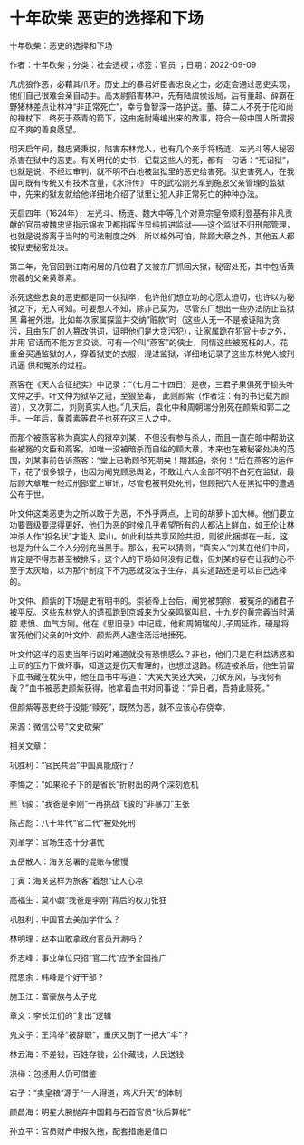 # 十年砍柴  恶吏的选择和下场  
  
十年砍柴：恶吏的选择和下场  
作者：十年砍柴；分类：社会透视；标签：官员 ；日期：2022-09-09  
凡虎狼作恶，必藉其爪牙。历史上的暴君奸臣害忠良之士，必定会通过恶吏实现，他们自己很难会亲自动手。高太尉陷害林冲，先有陆虞侯设局，后有董超、薛霸在野猪林差点让林冲“非正常死亡”，幸亏鲁智深一路护送。董、薛二人不死于花和尚的禅杖下，终死于燕青的箭下，这由施耐庵编出来的故事，符合一般中国人所谓报应不爽的善良愿望。  
明天启年间，魏忠贤秉权，陷害东林党人，也有几个亲手将杨涟、左光斗等人秘密杀害在狱中的恶吏。有关明代的史书，记载这些人的死，都有一句话：“死诏狱”，也就是说，不经过审判，就不明不白地被监狱里的恶吏给害死。狱吏害死人，在我国可既有传统又有技术含量，《水浒传》 中的武松刚充军到施恩父亲管理的监狱中，先来的狱友就给他详细地介绍了狱里让犯人非正常死亡的种种办法。  
天启四年（1624年），左光斗、杨涟、魏大中等几个对熹宗皇帝顺利登基有非凡贡献的官员被魏忠贤指示锦衣卫都指挥许显纯抓进监狱——这个监狱不归刑部管理，也就是说游离于当时的司法制度之外，所以格外可怕，除顾大章之外，其他五人都被狱吏秘密处决。  
第二年，免官回到江南闲居的几位君子又被东厂抓回大狱，秘密处死，其中包括黄宗羲的父亲黄尊素。  
杀死这些忠良的恶吏都是同一伙狱卒，也许他们想立功的心愿太迫切，也许以为秘狱之下，无人可知。可要想人不知，除非己莫为，尽管东厂想出一些办法防止监狱黑 幕被外泄，比如每次家属探监并交纳“赃款”时（这些人无一不是被诬陷为贪污，且由东厂的人篡改供词，证明他们是大贪污犯），让家属跪在犯官十步之外，并用 官话而不能方言交谈。可有一个叫“燕客”的侠士，同情这些被冤枉的人，花重金买通监狱的人，穿着狱吏的衣服，混进监狱，详细地记录了这些东林党人被刑讯逼 供和冤杀的过程。  
燕客在《天人合征纪实》中记录：“（七月二十四日）是夜，三君子果俱死于锁头叶文仲之手。叶文仲为狱卒之冠，至狠至毒， 此则颜紫（作者注：有的书记载为颜咨），又次郭二，刘则真实人也。”几天后，袁化中和周朝瑞分别死在颜紫和郭二之手。一年后，黄尊素等君子也死在这三人之中。  
而那个被燕客称为真实人的狱卒刘某，不但没有参与杀人，而且一直在暗中帮助这些被冤的文臣和燕客。如唯一没被暗杀而自缢的顾大章，本来也在被秘密处决的范围，刘某事前告诉燕客：“堂上已勒顾爷死期矣！期甚迫，奈何！”后在燕客的运作下，花了很多银子，也因为阉党顾忌舆论，不敢让六人全部不明不白死在监狱，最后顾大章唯一经过刑部堂上审讯，尽管也被判处死刑，但顾把六人在黑狱中的遭遇公布于世。  
叶文仲这类恶吏为之所以敢于为恶，不外乎两点，上司的胡萝卜加大棒。他们要立功要晋级要混得更好，他们为恶的时候几乎希望所有的人都沾上鲜血，如王伦让林冲杀人作“投名状”才能入 梁山。如此利益共享风险共担，则彼此捆绑在一起，这也是为什么三个人分别充当黑手。那么，我可以猜测，“真实人”刘某在他们中间，肯定是不得志甚至被排斥，这个人的下场如何没有记载，但刘某的存在让我的心不至于太灰暗，以为那个制度下不为恶就没法子生存，其实道路还是可以自己选择的。  
叶文仲、颜紫的下场是史有明书的。崇祯帝上台后，阉党被剪除，被冤杀的诸君子被平反。这些东林党人的遗孤跑到京城来为父亲鸣冤叫屈，十九岁的黄宗羲当时满腔 悲愤、血气方刚。他在《思旧录》中记载，他和周朝瑞的儿子周延祚，硬是将害死他们父亲的叶文仲、颜紫两人逮住活活地捶死。  
叶文仲这样的恶吏当年行凶时难道就没有恐惧感么？非也，他们只是在利益诱惑和上司的压力下做坏事，知道这是伤天害理的，也想过退路。杨涟被杀后，他生前留下血书藏在枕头中，他在血书中写道：“大笑大笑还大笑，刀砍东风，与我何有哉？”血书被恶吏颜紫获得，他拿着血书对同事说：“异日者，吾持此赎死。”  
但颜紫等恶吏终于没能“赎死”，既然为恶，就不应该心存侥幸。  
来源：微信公号“文史砍柴”  
  
相关文章：  
巩胜利：“官民共治”中国真能成行？  
李悔之：“如果轮子下的是省长”折射出的两个深刻危机  
熊飞骏：“我爸是李刚”一再挑战飞骏的“非暴力”主张  
陈占彪：八十年代“官二代”被处死刑  
刘革学：官场生态十分堪忧  
五岳散人：海关总署的混账与傲慢  
丁寅：海关这样为旅客“着想”让人心凉  
高福生：莫小觑“我爸是李刚”背后的权力张狂  
巩胜利：中国官去美加学什么？  
林明理：赵本山敢拿政府官员开涮吗？  
乔志峰：事业单位只招“官二代”应予全国推广  
阮思余：韩峰是个好干部？  
施卫江：富豪族与太子党  
章文：李长江们的“复出”逻辑  
鬼文子：王鸿举“被辞职”，重庆又倒了一把大“伞”？  
林云海：不差钱，百姓存钱，公仆藏钱，人民送钱  
洪梅：包拯用人仍可借鉴  
宕子：“卖皇粮”源于“一人得道，鸡犬升天”的体制  
颜昌海：明星大腕抛弃中国籍与石首官员“秋后算帐”  
孙立平：官员财产申报久拖，配套措施是借口